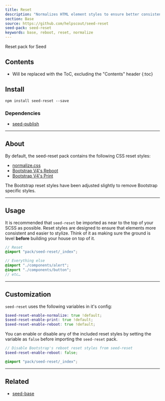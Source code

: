 ```yaml
---
title: Reset
description: "Normalizes HTML element styles to ensure better consistency and adherence to modern standards."
section: Base
source: https://github.com/helpscout/seed-reset
seed-pack: seed-reset
keywords: base, reboot, reset, normalize
---
```


Reset pack for Seed

## Contents

* Will be replaced with the ToC, excluding the "Contents" header
{:toc}

## Install

```
npm install seed-reset --save
```


### Dependencies

* [seed-publish](/seed/packs/seed-publish)



---



## About

By default, the seed-reset pack contains the following CSS reset styles:

* [normalize.css](https://necolas.github.io/normalize.css/)
* [Bootstrap V4's Reboot](https://github.com/twbs/bootstrap/blob/v4-dev/scss/_reboot.scss)
* [Bootstrap V4's Print](https://github.com/twbs/bootstrap/blob/v4-dev/scss/_print.scss)

The Bootstrap reset styles have been adjusted slightly to remove Bootstrap specific styles.



---



## Usage

It is recommended that `seed-reset` be imported as near to the top of your SCSS as possible. Reset styles are designed to ensure that elements more consistent and easier to stylize. Think of it as making sure the ground is level __before__ building your house on top of it.

```main.scss
// Reset
@import "pack/seed-reset/_index";

// Everything else
@import "./components/alert";
@import "./components/button";
// etc…
```



---



## Customization


`seed-reset` uses the following variables in it's config:

``` _config.scss
$seed-reset-enable-normalize: true !default;
$seed-reset-enable-print: true !default;
$seed-reset-enable-reboot: true !default;
```

You can enable or disable any of the included reset styles by setting the variable as `false` before importing the `seed-reset` pack.

```main.scss
// Disable Bootstrap's reboot reset styles from seed-reset
$seed-reset-enable-reboot: false;

@import "pack/seed-reset/_index";
```



---



## Related

* [seed-base](/seed/packs/seed-base)
